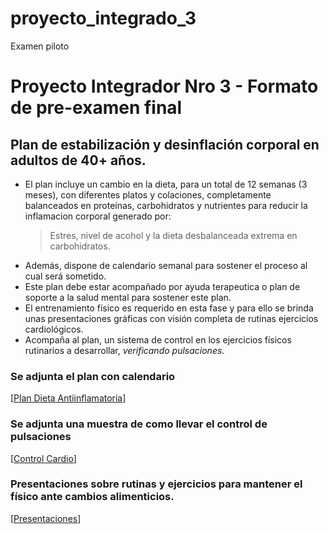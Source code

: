 # proyecto_integrado_3
Examen piloto

# Proyecto Integrador Nro 3 - Formato de pre-examen final

## Plan de estabilización y desinflación corporal en adultos de 40+ años.

* El plan incluye un cambio en la dieta, para un total de 12 semanas (3 meses), con diferentes platos y colaciones, completamente balanceados en proteínas, carbohidratos y nutrientes para reducir la inflamacion corporal generado por:
  > Estres, nivel de acohol y la dieta desbalanceada extrema en carbohidratos.
* Además, dispone de calendario semanal para sostener el proceso al cual será sometido.
* Este plan debe estar acompañado por ayuda terapeutica o plan de soporte a la salud mental para sostener este plan.
* El entrenamiento físico es requerido en esta fase y para ello se brinda unas presentaciones gráficas con visión completa de rutinas ejercicios cardiológicos.
* Acompaña al plan, un sistema de control en los ejercicios físicos rutinarios a desarrollar, _verificando pulsaciones_.

### Se adjunta el plan  con calendario
[[Plan Dieta Antiinflamatoria](https://docs.google.com/document/d/11MgRqOjiLdr9DJ4NUM9F1SPnFfGdhYJOFRnKRCSj18s/edit?usp=sharing)]

### Se adjunta una muestra de como llevar el control de pulsaciones
[[Control Cardio](https://docs.google.com/spreadsheets/d/1t9MDEGRx_8VFUaZf4QQu2T3jl5np4IFfr34l9SIohLI/edit?usp=sharing)]

### Presentaciones sobre rutinas y ejercicios para mantener el físico ante cambios alimenticios.
[[Presentaciones](https://app.presentations.ai/view/4DtT0h)]
